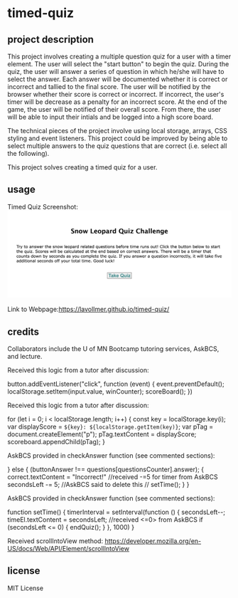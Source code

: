 # timed-quiz

## project description
This project involves creating a multiple question quiz for a user with a timer element. The user will select the "start button" to begin the quiz. During the quiz, the user will answer a series of question in which he/she will have to select the answer. Each answer will be documented whether it is correct or incorrect and tallied to the final score. The user will be notified by the browser whether their score is correct or incorrect. If incorrect, the user's timer will be decrease as a penalty for an incorrect score. At the end of the game, the user will be notified of their overall score. From there, the user will be able to input their intials and be logged into a high score board. 

The technical pieces of the project involve using local storage, arrays, CSS styling and event listeners. This project could be improved by being able to select multiple answers to the quiz questions that are correct (i.e. select all the following). 

This project solves creating a timed quiz for a user.

## usage

Timed Quiz Screenshot:![snow leopard quiz screenshot](./assets/images/snowleopardquiz.png)

Link to Webpage:https://lavollmer.github.io/timed-quiz/

## credits

Collaborators include the U of MN Bootcamp tutoring services, AskBCS, and lecture. 

Received this logic from a tutor after discussion:

  button.addEventListener("click", function (event) {
    event.preventDefault();
    localStorage.setItem(input.value, winCounter);
    scoreBoard();
  })

Received this logic from a tutor after discussion:

  for (let i = 0; i < localStorage.length; i++) {
    const key = localStorage.key(i);
    var displayScore = `${key}: ${localStorage.getItem(key)}`;
    var pTag = document.createElement("p");
    pTag.textContent = displayScore;
    scoreboard.appendChild(pTag);
  }

AskBCS provided in checkAnswer function (see commented sections):

  } else {
    (buttonAnswer !== questions[questionsCounter].answer); {
      correct.textContent = "Incorrect!"
//received -=5 for timer from AskBCS
      secondsLeft -= 5;
//AskBCS said to delete this
      // setTime();
    }
  }

AskBCS provided in checkAnswer function (see commented sections):

function setTime() {
  timerInterval = setInterval(function () {
    secondsLeft--;
    timeEl.textContent = secondsLeft;
//received <=0> from AskBCS
    if (secondsLeft <= 0) {
      endQuiz();
    }
  }, 1000)
}

Received scrollIntoView method:
https://developer.mozilla.org/en-US/docs/Web/API/Element/scrollIntoView

## license
MIT License
